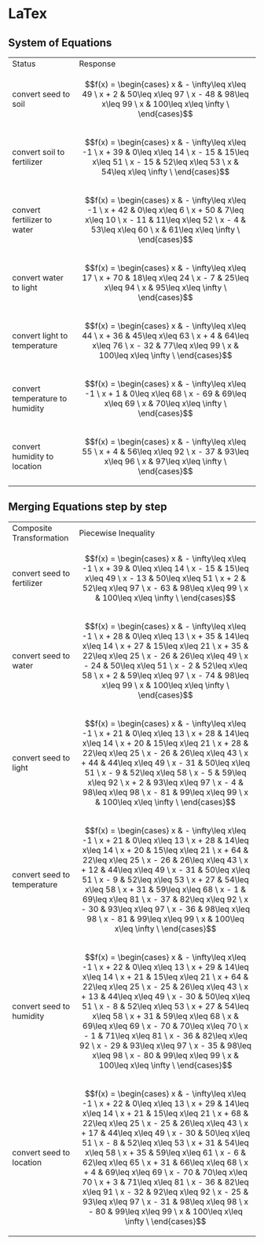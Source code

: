 # LaTex
## System of Equations
<table>
<tr>
<td> Status </td> <td> Response </td>
</tr>
<tr>
<td>
convert seed to soil
</td>
<td>

``` math
f(x) = \begin{cases}
x &   - \infty\leq x\leq 49 \
x + 2 &   50\leq x\leq 97 \
x - 48 &   98\leq x\leq 99 \
x &   100\leq x\leq \infty \
\end{cases}
```

</td>
</tr>
<tr>
<td>
convert soil to fertilizer
</td>
<td>

``` math
f(x) = \begin{cases}
x &   - \infty\leq x\leq -1 \
x + 39 &   0\leq x\leq 14 \
x - 15 &   15\leq x\leq 51 \
x - 15 &   52\leq x\leq 53 \
x &   54\leq x\leq \infty \
\end{cases}
```

</td>
</tr>
<tr>
<td>
convert fertilizer to water
</td>
<td>

``` math
f(x) = \begin{cases}
x &   - \infty\leq x\leq -1 \
x + 42 &   0\leq x\leq 6 \
x + 50 &   7\leq x\leq 10 \
x - 11 &   11\leq x\leq 52 \
x - 4 &   53\leq x\leq 60 \
x &   61\leq x\leq \infty \
\end{cases}
```

</td>
</tr>
<tr>
<td>
convert water to light
</td>
<td>

``` math
f(x) = \begin{cases}
x &   - \infty\leq x\leq 17 \
x + 70 &   18\leq x\leq 24 \
x - 7 &   25\leq x\leq 94 \
x &   95\leq x\leq \infty \
\end{cases}
```

</td>
</tr>
<tr>
<td>
convert light to temperature
</td>
<td>

``` math
f(x) = \begin{cases}
x &   - \infty\leq x\leq 44 \
x + 36 &   45\leq x\leq 63 \
x + 4 &   64\leq x\leq 76 \
x - 32 &   77\leq x\leq 99 \
x &   100\leq x\leq \infty \
\end{cases}
```

</td>
</tr>
<tr>
<td>
convert temperature to humidity
</td>
<td>

``` math
f(x) = \begin{cases}
x &   - \infty\leq x\leq -1 \
x + 1 &   0\leq x\leq 68 \
x - 69 &   69\leq x\leq 69 \
x &   70\leq x\leq \infty \
\end{cases}
```

</td>
</tr>
<tr>
<td>
convert humidity to location
</td>
<td>

``` math
f(x) = \begin{cases}
x &   - \infty\leq x\leq 55 \
x + 4 &   56\leq x\leq 92 \
x - 37 &   93\leq x\leq 96 \
x &   97\leq x\leq \infty \
\end{cases}
```

</td>
</tr>
</table>

## Merging Equations step by step
<table>
<tr>
<td> Composite Transformation </td> <td> Piecewise Inequality </td>
</tr>
<tr>
<td>
convert seed to fertilizer
</td>
<td>

``` math
f(x) = \begin{cases}
x &   - \infty\leq x\leq -1 \
x + 39 &   0\leq x\leq 14 \
x - 15 &   15\leq x\leq 49 \
x - 13 &   50\leq x\leq 51 \
x + 2 &   52\leq x\leq 97 \
x - 63 &   98\leq x\leq 99 \
x &   100\leq x\leq \infty \
\end{cases}
```

</td>
</tr>
<tr>
<td>
convert seed to water
</td>
<td>

``` math
f(x) = \begin{cases}
x &   - \infty\leq x\leq -1 \
x + 28 &   0\leq x\leq 13 \
x + 35 &   14\leq x\leq 14 \
x + 27 &   15\leq x\leq 21 \
x + 35 &   22\leq x\leq 25 \
x - 26 &   26\leq x\leq 49 \
x - 24 &   50\leq x\leq 51 \
x - 2 &   52\leq x\leq 58 \
x + 2 &   59\leq x\leq 97 \
x - 74 &   98\leq x\leq 99 \
x &   100\leq x\leq \infty \
\end{cases}
```

</td>
</tr>
<tr>
<td>
convert seed to light
</td>
<td>

``` math
f(x) = \begin{cases}
x &   - \infty\leq x\leq -1 \
x + 21 &   0\leq x\leq 13 \
x + 28 &   14\leq x\leq 14 \
x + 20 &   15\leq x\leq 21 \
x + 28 &   22\leq x\leq 25 \
x - 26 &   26\leq x\leq 43 \
x + 44 &   44\leq x\leq 49 \
x - 31 &   50\leq x\leq 51 \
x - 9 &   52\leq x\leq 58 \
x - 5 &   59\leq x\leq 92 \
x + 2 &   93\leq x\leq 97 \
x - 4 &   98\leq x\leq 98 \
x - 81 &   99\leq x\leq 99 \
x &   100\leq x\leq \infty \
\end{cases}
```

</td>
</tr>
<tr>
<td>
convert seed to temperature
</td>
<td>

``` math
f(x) = \begin{cases}
x &   - \infty\leq x\leq -1 \
x + 21 &   0\leq x\leq 13 \
x + 28 &   14\leq x\leq 14 \
x + 20 &   15\leq x\leq 21 \
x + 64 &   22\leq x\leq 25 \
x - 26 &   26\leq x\leq 43 \
x + 12 &   44\leq x\leq 49 \
x - 31 &   50\leq x\leq 51 \
x - 9 &   52\leq x\leq 53 \
x + 27 &   54\leq x\leq 58 \
x + 31 &   59\leq x\leq 68 \
x - 1 &   69\leq x\leq 81 \
x - 37 &   82\leq x\leq 92 \
x - 30 &   93\leq x\leq 97 \
x - 36 &   98\leq x\leq 98 \
x - 81 &   99\leq x\leq 99 \
x &   100\leq x\leq \infty \
\end{cases}
```

</td>
</tr>
<tr>
<td>
convert seed to humidity
</td>
<td>

``` math
f(x) = \begin{cases}
x &   - \infty\leq x\leq -1 \
x + 22 &   0\leq x\leq 13 \
x + 29 &   14\leq x\leq 14 \
x + 21 &   15\leq x\leq 21 \
x + 64 &   22\leq x\leq 25 \
x - 25 &   26\leq x\leq 43 \
x + 13 &   44\leq x\leq 49 \
x - 30 &   50\leq x\leq 51 \
x - 8 &   52\leq x\leq 53 \
x + 27 &   54\leq x\leq 58 \
x + 31 &   59\leq x\leq 68 \
x &   69\leq x\leq 69 \
x - 70 &   70\leq x\leq 70 \
x - 1 &   71\leq x\leq 81 \
x - 36 &   82\leq x\leq 92 \
x - 29 &   93\leq x\leq 97 \
x - 35 &   98\leq x\leq 98 \
x - 80 &   99\leq x\leq 99 \
x &   100\leq x\leq \infty \
\end{cases}
```

</td>
</tr>
<tr>
<td>
convert seed to location
</td>
<td>

``` math
f(x) = \begin{cases}
x &   - \infty\leq x\leq -1 \
x + 22 &   0\leq x\leq 13 \
x + 29 &   14\leq x\leq 14 \
x + 21 &   15\leq x\leq 21 \
x + 68 &   22\leq x\leq 25 \
x - 25 &   26\leq x\leq 43 \
x + 17 &   44\leq x\leq 49 \
x - 30 &   50\leq x\leq 51 \
x - 8 &   52\leq x\leq 53 \
x + 31 &   54\leq x\leq 58 \
x + 35 &   59\leq x\leq 61 \
x - 6 &   62\leq x\leq 65 \
x + 31 &   66\leq x\leq 68 \
x + 4 &   69\leq x\leq 69 \
x - 70 &   70\leq x\leq 70 \
x + 3 &   71\leq x\leq 81 \
x - 36 &   82\leq x\leq 91 \
x - 32 &   92\leq x\leq 92 \
x - 25 &   93\leq x\leq 97 \
x - 31 &   98\leq x\leq 98 \
x - 80 &   99\leq x\leq 99 \
x &   100\leq x\leq \infty \
\end{cases}
```

</td>
</tr>
</table>